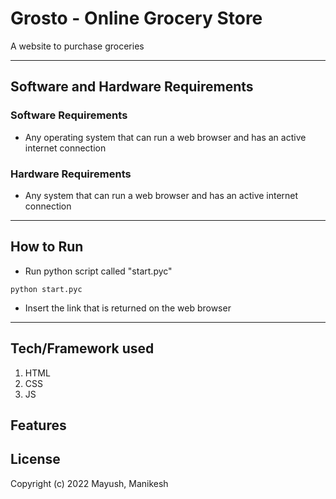 # Grosto - Online Grocery Store

A website to purchase groceries

---

## Software and Hardware Requirements

### Software Requirements

- Any operating system that can run a web browser and has an active internet connection

### Hardware Requirements

- Any system that can run a web browser and has an active internet connection

---

## How to Run

- Run python script called "start.pyc"

```
python start.pyc
```

- Insert the link that is returned on the web browser

---

<!-- ## Screenshots -->

## Tech/Framework used

1. HTML
2. CSS
3. JS

## Features

## License

Copyright (c) 2022 Mayush, Manikesh
